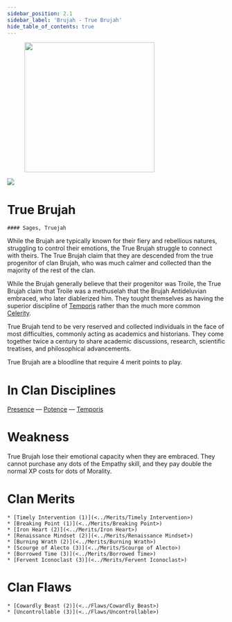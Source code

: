 ```yaml
---
sidebar_position: 2.1
sidebar_label: 'Brujah - True Brujah'
hide_table_of_contents: true
---
```

<figure className="float-right-img">
  <img src="/img/brujah.png" width='300px' />
  <figcaption style={{ fontSize: '0.85em', color: '#666', textAlign: 'center' }}>

  </figcaption>
</figure>

<img src="/img/clanlogos/truebrujah.png" className="icon-img" />

# True Brujah
    #### Sages, Truejah

While the Brujah are typically known for their fiery and rebellious natures, struggling to control their emotions, the True Brujah struggle to connect with theirs. The True Brujah claim that they are descended from the true progenitor of clan Brujah, who was much calmer and collected than the majority of the rest of the clan.

While the Brujah generally believe that their progenitor was Troile, the True Brujah claim that Troile was a methuselah that the Brujah Antideluvian embraced, who later diablerized him. They tought themselves as having the superior discipline of [Temporis](.,/Disciplines/Temporis) rather than the much more common [Celerity](.,/Disciplines/Celerity).

True Brujah tend to be very reserved and collected individuals in the face of most difficulties, commonly acting as academics and historians. They come together twice a century to share academic discussions, research, scientific treatises, and philosophical advancements.

True Brujah are a bloodline that require 4 merit points to play.

# In Clan Disciplines

[Presence](../Disciplines/Presence) — [Potence](../Disciplines/Potence) — [Temporis](../Disciplines/Temporis)

# Weakness

True Brujah lose their emotional capacity when they are embraced. They cannot purchase any dots of the Empathy skill, and they pay double the normal XP costs for dots of Morality.

# Clan Merits

    * [Timely Intervention (1)](<../Merits/Timely Intervention>)
    * [Breaking Point (1)](<../Merits/Breaking Point>)
    * [Iron Heart (2)](<../Merits/Iron Heart>)
    * [Renaissance Mindset (2)](<../Merits/Renaissance Mindset>)
    * [Burning Wrath (2)](<../Merits/Burning Wrath>)
    * [Scourge of Alecto (3)](<../Merits/Scourge of Alecto>)
    * [Borrowed Time (3)](<../Merits/Borrowed Time>)
    * [Fervent Iconoclast (3)](<../Merits/Fervent Iconoclast>)

# Clan Flaws

    * [Cowardly Beast (2)](<../Flaws/Cowardly Beast>)
    * [Uncontrollable (3)](<../Flaws/Uncontrollable>)
